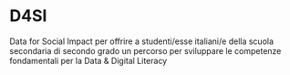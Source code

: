 # D4SI
Data for Social Impact
per offrire a studenti/esse italiani/e  della scuola secondaria di secondo grado un percorso per sviluppare le competenze fondamentali per la Data & Digital Literacy
